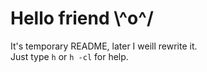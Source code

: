 # Hello friend \\^o^/

It's temporary README, later I weill rewrite it.  
Just type `h` or `h -cl` for help.
